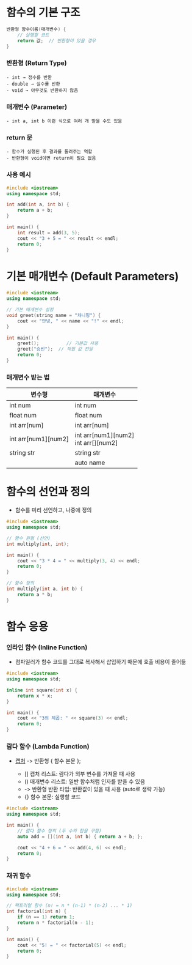 # 함수의 기본 구조

```cpp
반환형 함수이름(매개변수) {
    // 실행할 코드
    return 값;  // 반환형이 있을 경우
}
```

### 반환형 (Return Type)

    - int → 정수를 반환
    - double → 실수를 반환
    - void → 아무것도 반환하지 않음

### 매개변수 (Parameter)

    - int a, int b 이런 식으로 여러 개 받을 수도 있음

### return 문

    - 함수가 실행된 후 결과를 돌려주는 역할
    - 반환형이 void이면 return이 필요 없음

### 사용 예시

```cpp
#include <iostream>
using namespace std;

int add(int a, int b) {  
    return a + b;  
}

int main() {
    int result = add(3, 5);
    cout << "3 + 5 = " << result << endl;  
    return 0;
}
```

# 기본 매개변수 (Default Parameters)

```cpp
#include <iostream>
using namespace std;

// 기본 매개변수 설정
void greet(string name = "차니핑") {
    cout << "안녕, " << name << "!" << endl;
}

int main() {
    greet();          // 기본값 사용
    greet("승빈");  // 직접 값 전달
    return 0;
}
```

### 매개변수 받는 법

| 변수형              | 매개변수                                 |
| ------------------- | ---------------------------------------- |
| int num             | int num                                  |
| float num           | float num                                |
| int arr[num]        | int arr[num]                             |
| int arr[num1][num2] | int arr[num1][num2]<br />int arr[][num2] |
| string str          | string str                               |
|                     | auto name                                |

# 함수의 선언과 정의

- 함수를 미리 선언하고, 나중에 정의

```cpp
#include <iostream>
using namespace std;

// 함수 원형 (선언)
int multiply(int, int);

int main() {
    cout << "3 * 4 = " << multiply(3, 4) << endl;
    return 0;
}

// 함수 정의
int multiply(int a, int b) {
    return a * b;
}
```

# 함수 응용

### 인라인 함수 (Inline Function)

- 컴파일러가 함수 코드를 그대로 복사해서 삽입하기 때문에 호출 비용이 줄어듦

```cpp
#include <iostream>
using namespace std;

inline int square(int x) {
    return x * x;
}

int main() {
    cout << "3의 제곱: " << square(3) << endl;
    return 0;
}
```

### 람다 함수 (Lambda Function)

- [캡처](매개변수) -> 반환형 { 함수 본문 };

  - [] 캡처 리스트: 람다가 외부 변수를 가져올 때 사용
  - () 매개변수 리스트: 일반 함수처럼 인자를 받을 수 있음
  - -> 반환형 반환 타입: 반환값이 있을 때 사용 (auto로 생략 가능)
  - {} 함수 본문: 실행할 코드

```cpp
#include <iostream>
using namespace std;

int main() {
    // 람다 함수 정의 (두 수의 합을 구함)
    auto add = [](int a, int b) { return a + b; };

    cout << "4 + 6 = " << add(4, 6) << endl;
    return 0;
}
```

### 재귀 함수

```cpp
#include <iostream>
using namespace std;

// 팩토리얼 함수 (n! = n * (n-1) * (n-2) ... * 1)
int factorial(int n) {
    if (n == 1) return 1;
    return n * factorial(n - 1);
}

int main() {
    cout << "5! = " << factorial(5) << endl;
    return 0;
}
```
